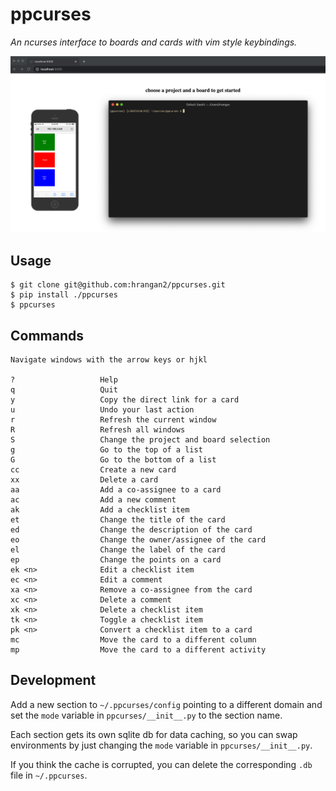 # ppcurses
_An ncurses interface to boards and cards with vim style keybindings._

![screenshot](/screenshot.png?raw=true)

## Usage
```
$ git clone git@github.com:hrangan2/ppcurses.git
$ pip install ./ppcurses
$ ppcurses
```

## Commands
```
Navigate windows with the arrow keys or hjkl

?                   Help
q                   Quit
y                   Copy the direct link for a card
u                   Undo your last action
r                   Refresh the current window
R                   Refresh all windows
S                   Change the project and board selection
g                   Go to the top of a list
G                   Go to the bottom of a list
cc                  Create a new card
xx                  Delete a card
aa                  Add a co-assignee to a card
ac                  Add a new comment
ak                  Add a checklist item
et                  Change the title of the card
ed                  Change the description of the card
eo                  Change the owner/assignee of the card
el                  Change the label of the card
ep                  Change the points on a card
ek <n>              Edit a checklist item
ec <n>              Edit a comment
xa <n>              Remove a co-assignee from the card
xc <n>              Delete a comment
xk <n>              Delete a checklist item
tk <n>              Toggle a checklist item
pk <n>              Convert a checklist item to a card
mc                  Move the card to a different column
mp                  Move the card to a different activity
```

## Development
Add a new section to `~/.ppcurses/config` pointing to a different domain and set the `mode` variable in `ppcurses/__init__.py` to the section name.

Each section gets its own sqlite db for data caching, so you can swap environments by just changing the `mode` variable in `ppcurses/__init__.py`.

If you think the cache is corrupted, you can delete the corresponding `.db` file in `~/.ppcurses`.
